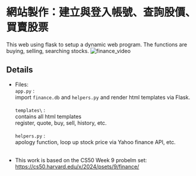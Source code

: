 # 網站製作：建立與登入帳號、查詢股價、買賣股票
This web using flask to setup a dynamic web program. The functions are buying, selling, searching stocks.
![finance_video](/finance_video.gif)

## Details
* Files: <br>
`app.py` : <br>
import `finance.db` and `helpers.py` and render html templates via Flask. <br><br>
`templates\` : <br>
contains all html templates  <br>
register, quote, buy, sell, history, etc. <br><br>
`helpers.py` : <br>
apology function, loop up stock price via Yahoo finance API, etc. <br><br>

* This work is based on the CS50 Week 9 probelm set:<br>
  https://cs50.harvard.edu/x/2024/psets/9/finance/
